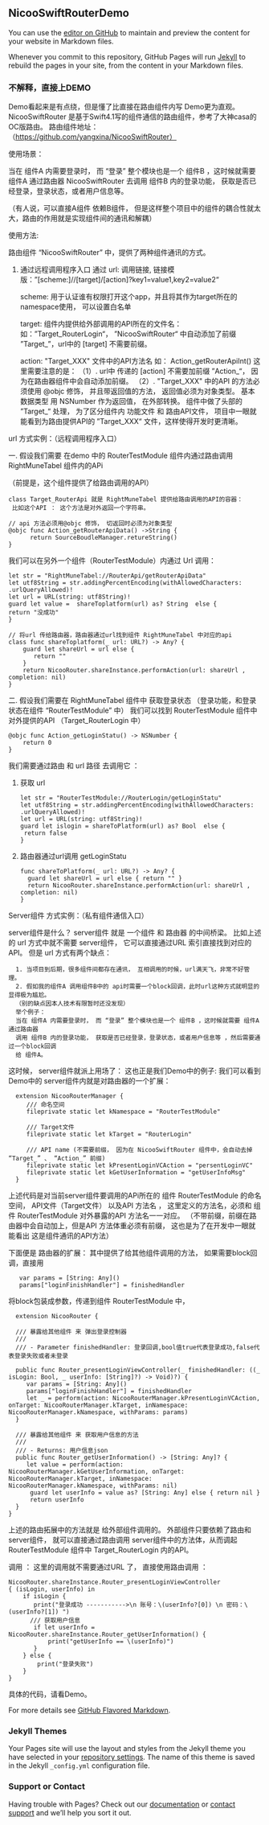 ## NicooSwiftRouterDemo

You can use the [editor on GitHub](https://github.com/yangxina/app/edit/master/README.md) to maintain and preview the content for your website in Markdown files.

Whenever you commit to this repository, GitHub Pages will run [Jekyll](https://jekyllrb.com/) to rebuild the pages in your site, from the content in your Markdown files.

### 不解释，直接上DEMO 

Demo看起来是有点绕，但是懂了比直接在路由组件内写  Demo更为直观。   NicooSwiftRouter 是基于Swift4.1写的组件通信的路由组件，参考了大神casa的OC版路由。 
路由组件地址：（https://github.com/yangxina/NicooSwiftRouter）
  
使用场景：

当在 组件A 内需要登录时， 而 “登录” 整个模块也是一个 组件B ，这时候就需要 组件A 通过路由器 
NicooSwiftRouter 去调用 组件B 内的登录功能， 获取是否已经登录，登录状态，或者用户信息等。

（有人说，可以直接A组件 依赖B组件， 但是这样整个项目中的组件的耦合性就太大，路由的作用就是实现组件间的通讯和解耦）
    
使用方法:

路由组件 “NicooSwiftRouter” 中，提供了两种组件通讯的方式。 
    
1. 通过远程调用程序入口
    通过 url: 调用链接, 链接模版：”[scheme:]//[target]/[action]?key1=value1,key2=value2“ 
    
    scheme:  用于认证谁有权限打开这个app，并且将其作为target所在的namespace使用，
    可以设置白名单
    
    target:  组件内提供给外部调用的API所在的文件名：如：”Target_RouterLogin“，
    ”NicooSwiftRouter“ 中自动添加了前缀 ”Target_”，url中的 [target] 不需要前缀。
    
    action:  "Target_XXX" 文件中的API方法名 如： Action_getRouterApiInt()  这里需要注意的是：
    （1）. url中 传递的 [action] 不需要加前缀 ”Action_“， 因为在路由器组件中会自动添加前缀。 
    （2）. "Target_XXX" 中的API 的方法必须使用 @objc 修饰， 并且带返回值的方法，
      返回值必须为对象类型。 基本数据类型 用 NSNumber 作为返回值， 在外部转换。
    组件中做了头部的 ”Target_“ 处理， 为了区分组件内 功能文件 和 路由API文件，
    项目中一眼就能看到为路由提供API的 ”Target_XXX“ 文件，这样使得开发时更清晰。
    
url 方式实例：（远程调用程序入口）
     
一.  假设我们需要 在demo 中的 RouterTestModule 组件内通过路由调用 RightMuneTabel 组件内的APi 

（前提是，这个组件提供了给路由调用的API）
    
    class Target_RouterApi 就是 RightMuneTabel 提供给路由调用的API的容器：
     比如这个API ： 这个方法是对外返回一个字符串。 
    
    // api 方法必须用@objc 修饰， 切返回时必须为对象类型
    @objc func Action_getRouterApiData() ->String {
          return SourceBoudleManager.retureString()
    }
    
我们可以在另外一个组件（RouterTestModule）内通过 Url 调用：
    
    let str = "RightMuneTabel://RouterApi/getRouterApiData"
    let utf8String = str.addingPercentEncoding(withAllowedCharacters: .urlQueryAllowed)!
    let url = URL(string: utf8String)!
    guard let value =  shareToplatform(url) as? String  else {
    return "没成功"
    }
    
    // 将url 传给路由器，路由器通过url找到组件 RightMuneTabel 中对应的api
    class func shareToplatform(_ url: URL?) -> Any? {
        guard let shareUrl = url else {
           return ""
        }
        return NicooRouter.shareInstance.performAction(url: shareUrl , completion: nil)
    }
    
二.  假设我们需要在 RightMuneTabel 组件中 获取登录状态 （登录功能，和登录状态在组件 “RouterTestModule” 中）
    我们可以找到  RouterTestModule 组件中对外提供的API   （Target_RouterLogin 中）

    @objc func Action_getLoginStatu() -> NSNumber {
        return 0
    }
    
我们需要通过路由 和 url 路径 去调用它 ：
     
1. 获取 url 
     
       let str = "RouterTestModule://RouterLogin/getLoginStatu"
       let utf8String = str.addingPercentEncoding(withAllowedCharacters: .urlQueryAllowed)!
       let url = URL(string: utf8String)!
       guard let islogin = shareToPlatform(url) as? Bool  else {
        return false
       }
    
2. 路由器通过url调用 getLoginStatu
    
       func shareToPlatform(_ url: URL?) -> Any? {
         guard let shareUrl = url else { return "" }
         return NicooRouter.shareInstance.performAction(url: shareUrl , completion: nil)
       }
    
 Server组件 方式实例：（私有组件通信入口）  
      
server组件是什么？ server组件 就是 一个组件 和 路由器 的中间桥梁。 比如上述的  url 方式中就不需要  server组件， 它可以直接通过URL 索引直接找到对应的API。 但是 url 方式有两个缺点：

      1. 当项目到后期，很多组件间都存在通讯， 互相调用的时候，url满天飞，非常不好管理。
      2. 假如我的组件A 调用组件B中的 api时需要一个block回调，此时url这种方式就明显的显得极为尴尬。
      （别的缺点因本人技术有限暂时还没发现）
      举个例子：  
      当在 组件A 内需要登录时， 而 “登录” 整个模块也是一个 组件B ，这时候就需要 组件A 通过路由器
      调用 组件B 内的登录功能， 获取是否已经登录，登录状态，或者用户信息等 ，然后需要通过一个block回调
      给 组件A。
      
这时候， server组件就派上用场了： 这也正是我们Demo中的例子: 
我们可以看到Demo中的 server组件内就是对路由器的一个扩展： 
     
      extension NicooRouterManager {
         /// 命名空间
         fileprivate static let kNamespace = "RouterTestModule"
         
         /// Target文件
         fileprivate static let kTarget = "RouterLogin"
         
         /// API name (不需要前缀， 因为在 NicooSwiftRouter 组件中，会自动去掉 “Target_” 、 “Action_” 前缀)
         fileprivate static let kPresentLoginVCAction = "persentLoginVC"
         fileprivate static let kGetUserInformation = "getUserInfoMsg"
      }

上述代码是对当前server组件要调用的APi所在的 组件 RouterTestModule 的命名空间，
 API文件（Target文件） 以及API 方法名 ， 这里定义的方法名，必须和 组件 RouterTestModule 对外暴露的API 方法名一一对应。
 （不带前缀，前缀在路由器中会自动加上，但是API 方法体重必须有前缀， 这也是为了在开发中一眼就能看出 这是组件通讯的API方法）
      
下面便是 路由器的扩展： 其中提供了给其他组件调用的方法， 如果需要block回调，直接用 
      
       var params = [String: Any]()
       params["loginFinishHandler"] = finishedHandler
       
将block包装成参数，传递到组件 RouterTestModule 中， 
      
      
      extension NicooRouter {
      
      /// 暴露给其他组件 来 弹出登录控制器
      ///
      /// - Parameter finishedHandler: 登录回调,bool值true代表登录成功,false代表登录失败或者未登录
      
      public func Router_presentLoginViewController(_ finishedHandler: ((_ isLogin: Bool, _ userInfo: [String]?) -> Void)?) {
         var params = [String: Any]()
         params["loginFinishHandler"] = finishedHandler
         let _ = perform(action: NicooRouterManager.kPresentLoginVCAction, onTarget: NicooRouterManager.kTarget, inNamespace: NicooRouterManager.kNamespace, withParams: params)
      }
      
      /// 暴露给其他组件 来 获取用户信息的方法
      ///
      /// - Returns: 用户信息json
      public func Router_getUserInformation() -> [String: Any]? {
         let value = perform(action: NicooRouterManager.kGetUserInformation, onTarget: NicooRouterManager.kTarget, inNamespace: NicooRouterManager.kNamespace, withParams: nil)
          guard let userInfo = value as? [String: Any] else { return nil }
          return userInfo
      }
    }
    
上述的路由拓展中的方法就是 给外部组件调用的。 外部组件只要依赖了路由和server组件， 就可以直接通过路由调用 server组件中的方法体，从而调起 RouterTestModule 组件中 Target_RouterLogin 内的API。
    
调用 ： 
    这里的调用就不需要通过URL 了， 直接使用路由调用 ： 
    
    NicooRouter.shareInstance.Router_presentLoginViewController 
    { (isLogin, userInfo) in
        if isLogin {
           print("登录成功 ----------->\n 账号：\(userInfo?[0]) \n 密码：\(userInfo?[1]) ")
          /// 获取用户信息
           if let userInfo = NicooRouter.shareInstance.Router_getUserInformation() {
               print("getUserInfo == \(userInfo)")
           }
        } else {
            print("登录失败")
        }
    }
    
具体的代码，请看Demo。  
   

For more details see [GitHub Flavored Markdown](https://guides.github.com/features/mastering-markdown/).

### Jekyll Themes

Your Pages site will use the layout and styles from the Jekyll theme you have selected in your [repository settings](https://github.com/yangxina/app/settings). The name of this theme is saved in the Jekyll `_config.yml` configuration file.

### Support or Contact

Having trouble with Pages? Check out our [documentation](https://help.github.com/categories/github-pages-basics/) or [contact support](https://github.com/contact) and we’ll help you sort it out.
